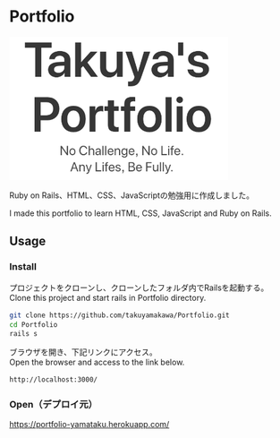 # Portfolio

![portfolio.png](app/assets/images/portfolio/portfolio.png)

Ruby on Rails、HTML、CSS、JavaScriptの勉強用に作成しました。

I made this portfolio to learn HTML, CSS, JavaScript and Ruby on Rails.

## Usage
### Install

プロジェクトをクローンし、クローンしたフォルダ内でRailsを起動する。  
Clone this project and start rails in Portfolio directory.
```sh
git clone https://github.com/takuyamakawa/Portfolio.git
cd Portfolio
rails s
```

ブラウザを開き、下記リンクにアクセス。  
Open the browser and access to the link below.
```sh
http://localhost:3000/
```

### Open（デプロイ元）
<https://portfolio-yamataku.herokuapp.com/>
